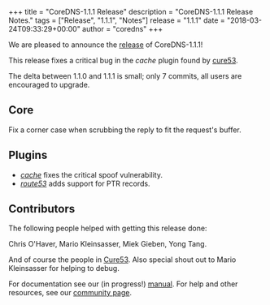 +++
title = "CoreDNS-1.1.1 Release"
description = "CoreDNS-1.1.1 Release Notes."
tags = ["Release", "1.1.1", "Notes"]
release = "1.1.1"
date = "2018-03-24T09:33:29+00:00"
author = "coredns"
+++

We are pleased to announce the [release](https://github.com/coredns/coredns/releases/tag/v1.1.1) of
CoreDNS-1.1.1!

This release fixes a critical bug in the *cache* plugin found by [cure53](/2018/03/15/cure53-security-assessment/).

The delta between 1.1.0 and 1.1.1 is small; only 7 commits, all users are encouraged to upgrade.

## Core

Fix a corner case when scrubbing the reply to fit the request's buffer.

## Plugins

* [*cache*](/plugins/cache) fixes the critical spoof vulnerability.
* [*route53*](/plugins/route53) adds support for PTR records.

## Contributors

The following people helped with getting this release done:

Chris O'Haver,
Mario Kleinsasser,
Miek Gieben,
Yong Tang.

And of course the people in [Cure53](https://cure53.de). Also special shout out to Mario Kleinsasser
for helping to debug.

For documentation see our (in progress!) [manual](/manual). For help and other resources, see our
[community page](https://coredns.io/community/).
